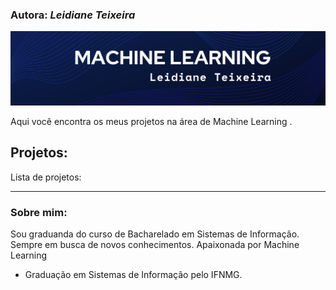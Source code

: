 ### Autora: *Leidiane Teixeira*

<p align="center">
  <img src="capa .png" >
</p>

Aqui você encontra os  meus projetos na área de Machine Learning .

## Projetos:
Lista de projetos:


---

### Sobre mim:

Sou graduanda do curso de Bacharelado em Sistemas de Informação. Sempre em busca de novos conhecimentos. Apaixonada por Machine Learning 

* Graduação em Sistemas de Informação pelo IFNMG.
